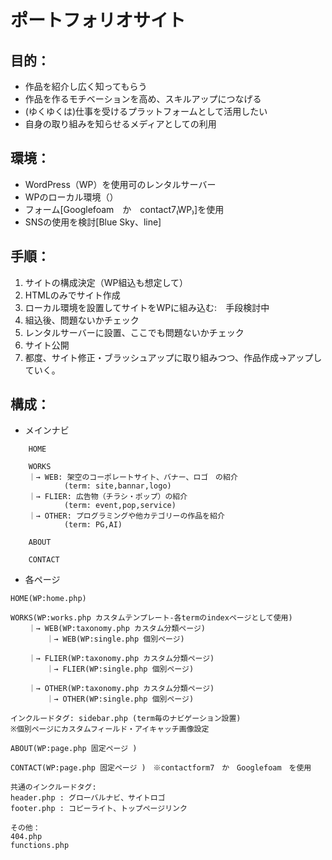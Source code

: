 # ポートフォリオサイト

## 目的：
* 作品を紹介し広く知ってもらう  
* 作品を作るモチベーションを高め、スキルアップにつなげる  
* (ゆくゆくは)仕事を受けるプラットフォームとして活用したい  
* 自身の取り組みを知らせるメディアとしての利用

## 環境：
* WordPress（WP）を使用可のレンタルサーバー  
* WPのローカル環境（）  
* フォーム[Googlefoam　か　contact7₍WP₎]を使用  
* SNSの使用を検討[Blue Sky、line]  

## 手順：
1. サイトの構成決定（WP組込も想定して）  
1. HTMLのみでサイト作成  
1. ローカル環境を設置してサイトをWPに組み込む:　手段検討中  
1. 組込後、問題ないかチェック  
1. レンタルサーバーに設置、ここでも問題ないかチェック  
1. サイト公開  
1. 都度、サイト修正・ブラッシュアップに取り組みつつ、作品作成→アップしていく。

## 構成：
- メインナビ
``` 
    HOME

    WORKS
    ｜→ WEB: 架空のコーポレートサイト、バナー、ロゴ　の紹介
            (term: site,bannar,logo)
    ｜→ FLIER: 広告物（チラシ・ポップ）の紹介
            (term: event,pop,service)
    ｜→ OTHER: プログラミングや他カテゴリーの作品を紹介
            (term: PG,AI)

    ABOUT  

    CONTACT

```

- 各ページ  
```
HOME(WP:home.php)
```
```
WORKS(WP:works.php カスタムテンプレート-各termのindexページとして使用)  
    ｜→ WEB(WP:taxonomy.php カスタム分類ページ)  
        ｜→ WEB(WP:single.php 個別ページ)

    ｜→ FLIER(WP:taxonomy.php カスタム分類ページ)
        ｜→ FLIER(WP:single.php 個別ページ)
        
    ｜→ OTHER(WP:taxonomy.php カスタム分類ページ)
        ｜→ OTHER(WP:single.php 個別ページ)

インクルードタグ: sidebar.php (term毎のナビゲーション設置)
※個別ページにカスタムフィールド・アイキャッチ画像設定
```
```
ABOUT(WP:page.php 固定ページ )
```
```
CONTACT(WP:page.php 固定ページ )　※contactform7　か　Googlefoam　を使用
```
```
共通のインクルードタグ: 
header.php : グローバルナビ、サイトロゴ
footer.php : コピーライト、トップページリンク
```
```
その他：
404.php
functions.php
```